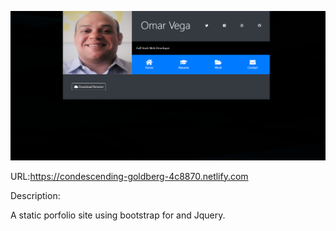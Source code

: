 
![](assets/img/portfoliohome.jpg)

URL:https://condescending-goldberg-4c8870.netlify.com

Description:

A static porfolio site using bootstrap for and Jquery. 

